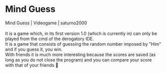 # Mind Guess
Mind Guess | Videogame | saturno2000
<br><br>
It is a game which, in its first version 1.0 (which is currently in) can only be played from the cmd of the derogatory IDE.
<br>
It is a game that consists of guessing the random number imposed by "Him" and if you guess it, you win.
<br>
With friends it is much more interesting because the scores are saved (as long as you do not close the program) and you can compare your score with that of your friends 🥳
